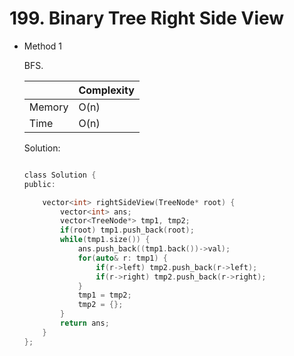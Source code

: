 # 199. Binary Tree Right Side View 
- Method 1

    BFS.

    | |   Complexity  |
    | ----------- | ----------- | 
    |  Memory     | O(n) | 
    |      Time       |  O(n) | 


    Solution:

    ``` h

    class Solution {
    public:

        vector<int> rightSideView(TreeNode* root) {
            vector<int> ans;
            vector<TreeNode*> tmp1, tmp2;
            if(root) tmp1.push_back(root);
            while(tmp1.size()) {
                ans.push_back((tmp1.back())->val);
                for(auto& r: tmp1) {
                    if(r->left) tmp2.push_back(r->left);
                    if(r->right) tmp2.push_back(r->right);
                }
                tmp1 = tmp2;
                tmp2 = {};
            }
            return ans;
        }
    };

    ```

<!-- - Method 2

    This is another method.

    | |   Complexity  |
    | ----------- | ----------- | 
    |  Memory     | O(n) | 
    |      Time       |  O(n) | 


    Solution:

    ``` h



    ```

- Additional Knowledge:
       
    Here are some additional knowledge.



<br> -->